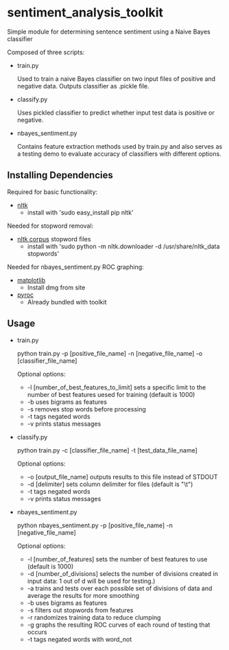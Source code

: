 sentiment_analysis_toolkit
==========================

Simple module for determining sentence sentiment using a Naive Bayes classifier

Composed of three scripts:

- train.py

   Used to train a naive Bayes classifier on two input files of positive and negative data. Outputs classifier as .pickle file.

- classify.py

   Uses pickled classifier to predict whether input test data is positive or negative.

- nbayes_sentiment.py

   Contains feature extraction methods used by train.py and also serves as a testing demo to evaluate accuracy of classifiers with different options.


Installing Dependencies
--------------------------

Required for basic functionality:

   - [nltk](http://nltk.org/)
      - install with 'sudo easy_install pip nltk'

Needed for stopword removal:

   - [nltk corpus](http://nltk.org/data.html) stopword files
      - install with 'sudo python -m nltk.downloader -d /usr/share/nltk_data stopwords'

Needed for nbayes_sentiment.py ROC graphing:

   - [matplotlib](http://matplotlib.sourceforge.net/users/installing.html)
      - Install dmg from site
   - [pyroc](https://github.com/marcelcaraciolo/PyROC) 
      - Already bundled with toolkit


Usage
--------------------------

- train.py
   
   python train.py -p [positive_file_name] -n [negative_file_name] -o [classifier_file_name]
   
   Optional options:
   - -l [number_of_best_features_to_limit] sets a specific limit to the number of best features uesed for training (default is 1000)
   - -b uses bigrams as features
   - -s removes stop words before processing
   - -t tags negated words
   - -v prints status messages
   
- classify.py

   python train.py -c [classifier_file_name] -t [test_data_file_name]

   Optional options:
   - -o [output_file_name] outputs results to this file instead of STDOUT
   - -d [delimiter] sets column delimiter for files (default is "\t")
   - -t tags negated words
   - -v prints status messages
   
- nbayes_sentiment.py

   python nbayes_sentiment.py -p [positive_file_name] -n [negative_file_name]
   
   Optional options:
   - -l [number_of_features] sets the number of best features to use (default is 1000)
   - -d [number_of_divisions] selects the number of divisions created in input data: 1 out of d will be used for testing.)
   - -a trains and tests over each possible set of divisions of data and average the results for more smoothing
   - -b uses bigrams as features
   - -s filters out stopwords from features
   - -r randomizes training data to reduce clumping
   - -g graphs the resulting ROC curves of each round of testing that occurs
   - -t tags negated words with word_not



